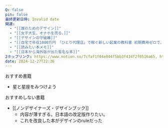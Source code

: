 ```yaml
---
Q: false
pin: false
最終更新日時: Invalid date
関連:
  - "[[誰のためのデザイン]]"
  - "[[女子大生、オナホを売る。]]"
  - "[[デザインの守破離]]"
  - "[[自宅で年収1000万円　「ひとり代理店」で稼ぐ新しい起業の教科書 初期費用ゼロで、誰でもできる超具体的ノウハウ]]"
  - "[[読みたい本メモ]]"
  - "[[日本から海外版が出た有名な本]]"
2ホップリンク: https://www.notion.so/7cfaf1f04e044f5bb3f434f2f0516a65, https://www.notion.so/bd841f26d81c490fb43fe3bc5da26ccf,https://www.notion.so/bd841f26d81c490fb43fe3bc5da26ccf,https://www.notion.so/1271121f1cf680ad8be8daf40a6eac4d, https://www.notion.so/747827c179d544feaa11e27c2985563c, https://www.notion.so/bd841f26d81c490fb43fe3bc5da26ccf
date: 2024-12-27T22:36
---
```

  

  

  

おすすめ書籍

- 星と星座をみつけよう

  

おすすめしない書籍

- [[ノンデザイナーズ・デザインブック]]
    - 内容が薄すぎる。日本語の改定版作りたい。
    - これを改良した本がデザインのruleだった